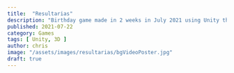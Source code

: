```yaml
---
title:  "Resultarias"
description: "Birthday game made in 2 weeks in July 2021 using Unity that I made together with friends from Discord!"
published: 2021-07-22
category: Games
tags: [ Unity, 3D ]
author: chris
image: "/assets/images/resultarias/bgVideoPoster.jpg"
draft: true
---
```


> 
